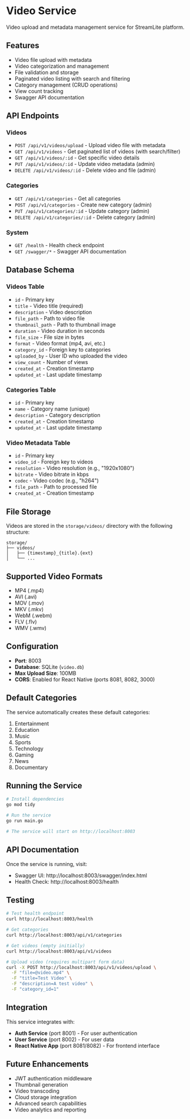 # Video Service

Video upload and metadata management service for StreamLite platform.

## Features

- Video file upload with metadata
- Video categorization and management
- File validation and storage
- Paginated video listing with search and filtering
- Category management (CRUD operations)
- View count tracking
- Swagger API documentation

## API Endpoints

### Videos
- `POST /api/v1/videos/upload` - Upload video file with metadata
- `GET /api/v1/videos` - Get paginated list of videos (with search/filter)
- `GET /api/v1/videos/:id` - Get specific video details
- `PUT /api/v1/videos/:id` - Update video metadata (admin)
- `DELETE /api/v1/videos/:id` - Delete video and file (admin)

### Categories
- `GET /api/v1/categories` - Get all categories
- `POST /api/v1/categories` - Create new category (admin)
- `PUT /api/v1/categories/:id` - Update category (admin)
- `DELETE /api/v1/categories/:id` - Delete category (admin)

### System
- `GET /health` - Health check endpoint
- `GET /swagger/*` - Swagger API documentation

## Database Schema

### Videos Table
- `id` - Primary key
- `title` - Video title (required)
- `description` - Video description
- `file_path` - Path to video file
- `thumbnail_path` - Path to thumbnail image
- `duration` - Video duration in seconds
- `file_size` - File size in bytes
- `format` - Video format (mp4, avi, etc.)
- `category_id` - Foreign key to categories
- `uploaded_by` - User ID who uploaded the video
- `view_count` - Number of views
- `created_at` - Creation timestamp
- `updated_at` - Last update timestamp

### Categories Table
- `id` - Primary key
- `name` - Category name (unique)
- `description` - Category description
- `created_at` - Creation timestamp
- `updated_at` - Last update timestamp

### Video Metadata Table
- `id` - Primary key
- `video_id` - Foreign key to videos
- `resolution` - Video resolution (e.g., "1920x1080")
- `bitrate` - Video bitrate in kbps
- `codec` - Video codec (e.g., "h264")
- `file_path` - Path to processed file
- `created_at` - Creation timestamp

## File Storage

Videos are stored in the `storage/videos/` directory with the following structure:
```
storage/
├── videos/
│   ├── {timestamp}_{title}.{ext}
│   └── ...
```

## Supported Video Formats

- MP4 (.mp4)
- AVI (.avi)
- MOV (.mov)
- MKV (.mkv)
- WebM (.webm)
- FLV (.flv)
- WMV (.wmv)

## Configuration

- **Port**: 8003
- **Database**: SQLite (`video.db`)
- **Max Upload Size**: 100MB
- **CORS**: Enabled for React Native (ports 8081, 8082, 3000)

## Default Categories

The service automatically creates these default categories:
1. Entertainment
2. Education
3. Music
4. Sports
5. Technology
6. Gaming
7. News
8. Documentary

## Running the Service

```bash
# Install dependencies
go mod tidy

# Run the service
go run main.go

# The service will start on http://localhost:8003
```

## API Documentation

Once the service is running, visit:
- Swagger UI: http://localhost:8003/swagger/index.html
- Health Check: http://localhost:8003/health

## Testing

```bash
# Test health endpoint
curl http://localhost:8003/health

# Get categories
curl http://localhost:8003/api/v1/categories

# Get videos (empty initially)
curl http://localhost:8003/api/v1/videos

# Upload video (requires multipart form data)
curl -X POST http://localhost:8003/api/v1/videos/upload \
  -F "file=@video.mp4" \
  -F "title=Test Video" \
  -F "description=A test video" \
  -F "category_id=1"
```

## Integration

This service integrates with:
- **Auth Service** (port 8001) - For user authentication
- **User Service** (port 8002) - For user data
- **React Native App** (port 8081/8082) - For frontend interface

## Future Enhancements

- JWT authentication middleware
- Thumbnail generation
- Video transcoding
- Cloud storage integration
- Advanced search capabilities
- Video analytics and reporting
